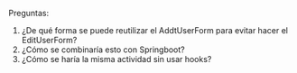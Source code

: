 Preguntas: 
1. ¿De qué forma se puede reutilizar el AddtUserForm para evitar hacer el EditUserForm?
2. ¿Cómo se combinaría esto con Springboot?
3. ¿Cómo se haría la misma actividad sin usar hooks?
